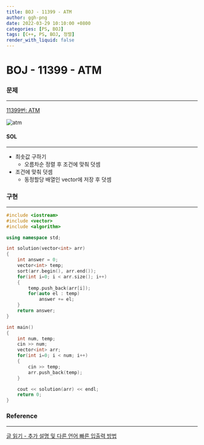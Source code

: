 ```yaml
---
title: BOJ - 11399 - ATM
author: ggh-png
date: 2022-03-29 10:10:00 +0800
categories: [PS, BOJ]
tags: [C++, PS, BOJ, 정렬]
render_with_liquid: false
---
```


# BOJ - 11399 - ATM

### 문제

---

[11399번: ATM](https://www.acmicpc.net/problem/11399)

![atm](https://user-images.githubusercontent.com/71277820/160631819-9b37335d-2ced-4335-952c-22f7bfec009c.png)


#### SOL

---

- 최솟값 구하기
    - 오름차순 정렬 후 조건에 맞춰 덧셈
- 조건에 맞춰 덧셈
    - 동정할당 배열인 vector에 저장 후 덧셈

### 구현

---

```cpp
#include <iostream>
#include <vector>
#include <algorithm>

using namespace std;

int solution(vector<int> arr)
{
    int answer = 0;
    vector<int> temp; 
    sort(arr.begin(), arr.end());
    for(int i=0; i < arr.size(); i++)
    {
        temp.push_back(arr[i]);
        for(auto el : temp)
            answer += el;
    }
    return answer;
}

int main()
{
    int num, temp;
    cin >> num;
    vector<int> arr;
    for(int i=0; i < num; i++)
    {
        cin >> temp;
        arr.push_back(temp);
    }

    cout << solution(arr) << endl;
    return 0; 
}
```

### Reference

---

[글 읽기 - 추가 설명 및 다른 언어 빠른 입출력 방법](https://www.acmicpc.net/board/view/22716)